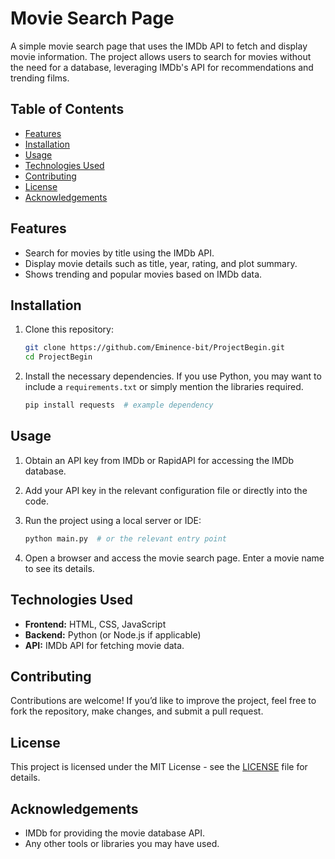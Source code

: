 # Movie Search Page

A simple movie search page that uses the IMDb API to fetch and display movie information. The project allows users to search for movies without the need for a database, leveraging IMDb's API for recommendations and trending films.

## Table of Contents
- [Features](#features)
- [Installation](#installation)
- [Usage](#usage)
- [Technologies Used](#technologies-used)
- [Contributing](#contributing)
- [License](#license)
- [Acknowledgements](#acknowledgements)

## Features
- Search for movies by title using the IMDb API.
- Display movie details such as title, year, rating, and plot summary.
- Shows trending and popular movies based on IMDb data.

## Installation

1. Clone this repository:
    ```bash
    git clone https://github.com/Eminence-bit/ProjectBegin.git
    cd ProjectBegin
    ```
2. Install the necessary dependencies. If you use Python, you may want to include a `requirements.txt` or simply mention the libraries required.
    ```bash
    pip install requests  # example dependency
    ```

## Usage

1. Obtain an API key from IMDb or RapidAPI for accessing the IMDb database.
2. Add your API key in the relevant configuration file or directly into the code.
3. Run the project using a local server or IDE:
    ```bash
    python main.py  # or the relevant entry point
    ```

4. Open a browser and access the movie search page. Enter a movie name to see its details.

## Technologies Used

- **Frontend:** HTML, CSS, JavaScript
- **Backend:** Python (or Node.js if applicable)
- **API:** IMDb API for fetching movie data.

## Contributing

Contributions are welcome! If you’d like to improve the project, feel free to fork the repository, make changes, and submit a pull request.

## License

This project is licensed under the MIT License - see the [LICENSE](LICENSE) file for details.

## Acknowledgements

- IMDb for providing the movie database API.
- Any other tools or libraries you may have used.
